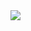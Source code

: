 <a href="https://www.telerik.com/kendo-react-ui?utm_medium=referral&utm_source=npm&utm_campaign=kendo-ui-react-trial-npm-excel&utm_content=banner" target="_blank">
<img src="https://www.telerik.com/kendo-react-ui/components/npm-banner.svg">
</a>
